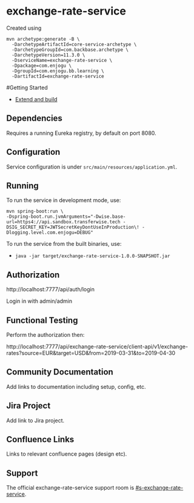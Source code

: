 # exchange-rate-service

Created using

```shell
mvn archetype:generate -B \
  -DarchetypeArtifactId=core-service-archetype \
  -DarchetypeGroupId=com.backbase.archetype \
  -DarchetypeVersion=11.3.0 \
  -DserviceName=exchange-rate-service \
  -Dpackage=com.enjogu \
  -DgroupId=com.enjogu.bb.learning \
  -DartifactId=exchange-rate-service
  ```

#Getting Started
* [Extend and build](https://community.backbase.com/documentation/ServiceSDK/latest/extend_and_build)

## Dependencies

Requires a running Eureka registry, by default on port 8080.

## Configuration

Service configuration is under `src/main/resources/application.yml`.

## Running

To run the service in development mode, use:
```shell
mvn spring-boot:run \
-Dspring-boot.run.jvmArguments="-Dwise.base-url=https4://api.sandbox.transferwise.tech -DSIG_SECRET_KEY=JWTSecretKeyDontUseInProduction\! -Dlogging.level.com.enjogu=DEBUG"
```

To run the service from the built binaries, use:
- `java -jar target/exchange-rate-service-1.0.0-SNAPSHOT.jar`

## Authorization

http://localhost:7777/api/auth/login

Login in with admin/admin

## Functional Testing
Perform the authorization then:

http://localhost:7777/api/exchange-rate-service/client-api/v1/exchange-rates?source=EUR&target=USD&from=2019-03-31&to=2019-04-30

## Community Documentation

Add links to documentation including setup, config, etc.

## Jira Project

Add link to Jira project.

## Confluence Links
Links to relevant confluence pages (design etc).

## Support

The official exchange-rate-service support room is [#s-exchange-rate-service](https://todo).
